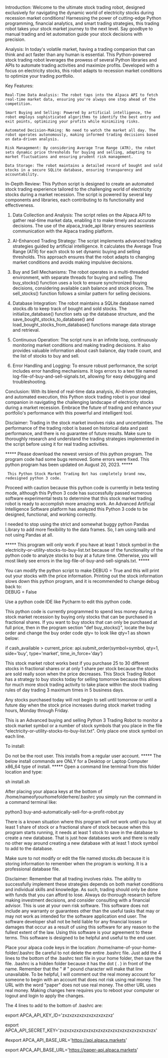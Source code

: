 Introduction:
Welcome to the ultimate stock trading robot, designed exclusively for navigating the dynamic world of electricity stocks during recession market conditions! Harnessing the power of cutting-edge Python programming, financial analytics, and smart trading strategies, this trading robot takes your stock market journey to the next level. Say goodbye to manual trading and let automation guide your stock decisions with precision.

Analysis:
In today's volatile market, having a trading companion that can think and act faster than any human is essential. This Python-powered stock trading robot leverages the prowess of several Python libraries and APIs to automate trading activities and maximize profits. Developed with a focus on electricity stocks, this robot adapts to recession market conditions to optimize your trading portfolio.

Key Features:

    Real-Time Data Analysis: The robot taps into the Alpaca API to fetch real-time market data, ensuring you're always one step ahead of the competition.

    Smart Buying and Selling: Powered by artificial intelligence, the robot employs sophisticated algorithms to identify the best entry and exit points, optimizing your profits while minimizing risks.

    Automated Decision-Making: No need to watch the market all day. The robot operates autonomously, making informed trading decisions based on data-driven analysis.

    Risk Management: By considering Average True Range (ATR), the robot sets dynamic price thresholds for buying and selling, adapting to market fluctuations and ensuring prudent risk management.

    Data Storage: The robot maintains a detailed record of bought and sold stocks in a secure SQLite database, ensuring transparency and accountability.

In-Depth Review:
This Python script is designed to create an automated stock trading experience tailored to the challenging world of electricity stocks during a market recession. The script is powered by several key components and libraries, each contributing to its functionality and effectiveness.

1. Data Collection and Analysis:
The script relies on the Alpaca API to gather real-time market data, enabling it to make timely and accurate decisions. The use of the alpaca_trade_api library ensures seamless communication with the Alpaca trading platform.

2. AI-Enhanced Trading Strategy:
The script implements advanced trading strategies guided by artificial intelligence. It calculates the Average True Range (ATR) for each stock to set dynamic buying and selling thresholds. This approach ensures that the robot adapts to changing market conditions and avoids making impulsive decisions.

3. Buy and Sell Mechanisms:
The robot operates in a multi-threaded environment, with separate threads for buying and selling. The buy_stocks() function uses a lock to ensure synchronized buying decisions, considering available cash balance and stock prices. The sell_stocks() function follows a similar pattern for selling decisions.

4. Database Integration:
The robot maintains a SQLite database named stocks.db to keep track of bought and sold stocks. The initialize_database() function sets up the database structure, and the save_bought_stocks_to_database() and load_bought_stocks_from_database() functions manage data storage and retrieval.

5. Continuous Operation:
The script runs in an infinite loop, continuously monitoring market conditions and making trading decisions. It also provides valuable information about cash balance, day trade count, and the list of stocks to buy and sell.

6. Error Handling and Logging:
To ensure robust performance, the script includes error handling mechanisms. It logs errors to a text file named log-file-of-buy-and-sell-signals.txt, allowing for easy debugging and troubleshooting.

Conclusion:
With its blend of real-time data analysis, AI-driven strategies, and automated execution, this Python stock trading robot is your ideal companion in navigating the challenging landscape of electricity stocks during a market recession. Embrace the future of trading and enhance your portfolio's performance with this powerful and intelligent tool.

Disclaimer:
Trading in the stock market involves risks and uncertainties. The performance of the trading robot is based on historical data and past performance, and there is no guarantee of future results. Make sure to thoroughly research and understand the trading strategies implemented in the script before using it for real trading activities.

***** Please download the newest version of this python program. 
The program code had some bugs removed. Some errors were fixed. 
This python program has been updated on August 20, 2023. *****


     This Python Stock Market Trading Bot has completely brand new, redesigned python 3 code. 
Proceed with caution because this python code is currently in beta testing mode, although 
this Python 3 code has successfully passed numerous software experimental tests to determine that this stock market trading robot is ready to accomplish more amazing work. 
An Advanced Artificial Intelligence Software 
platform has analyzed this Python 3 code to 
be designed, functional, and working 
correctly. 

I needed to stop using the strict and somewhat buggy python Pandas Library to add more flexibility to the data frames. 
So, I am using talib and not using Pandas at all. 

***** This program will only work if you have 
at least 1 stock symbol in the electricity-or-utility-stocks-to-buy-list.txt 
because of the functionality of the python code to analyze stocks to buy 
at a future time. Otherwise, you will most likely see errors in the log-file-of-buy-and-sell-signals.txt. *****

You can modify the python script to make DEBUG = True   and this will print out your stocks with the price information. 
Printing out the stock information slows down this python program, and it is recommended to change debug back to:  
DEBUG = False

Use a python code IDE like Pycharm to edit 
this python code. 

This python code is currently programmed to 
spend less money during a stock market 
recession by buying only stocks that can 
be purchased in fractional shares. 
If you want to buy stocks that can only 
be purchased at full price, then in 
the program section "def buy_stocks()", locate the buy order and change the buy order code qty= to look like qty=1 as shown below: 

if cash_available > current_price:
    api.submit_order(symbol=symbol, qty=1, side='buy', type='market', time_in_force='day')


This stock market robot works best if you purchase 25 to 30 different stocks in fractional shares 
or at only 1 share per stock because the stocks are sold really soon when the price decreases. This Stock Trading Robot has a strategy to buy stocks today for selling tomorrow because this allows for much more stock trading activity to take place within the stock trading rules of day trading 3 maximum times in 5 business days. 

Any stocks purchased today will not begin to sell until tomorrow or until a future day when the stock price increases during stock market 
trading hours, Monday through Friday. 



This is an Advanced buying and selling Python 3 Trading Robot 
to monitor a stock market symbol or a number of stock symbols that you place in the file "electricity-or-utility-stocks-to-buy-list.txt". 
Only place one stock symbol on each line. 
 

To install:

Do not be the root user. This installs from a regular user account. 
***** The below install commands are ONLY for a Desktop or Laptop Computer x86_64 type of install. ***** 
Open a command line terminal from this folder location and type: 

sh install.sh

After placing your alpaca keys at the bottom of /home/nameofyourhomefolderhere/.bashrc you simply run the command in a command terminal like:

python3 buy-and-automatically-sell-for-a-profit-robot.py 

There is a known situation where this program will not work until you buy at least 1 share of stock 
or a fractional share of stock because when this program starts running, it needs at least 1 stock 
to save in the database to create a new database. That is just how databases work and there is really 
no other way around creating a new database with at least 1 stock symbol to add to the database. 

Make sure to not modify or edit the file named stocks.db because 
it is storing information to remember when the program is working. It is a professional database file. 

Disclaimer: Remember that all trading involves risks. The ability to successfully implement these strategies depends on both market conditions and individual skills and knowledge. As such, trading should only be done with funds that you can afford to lose. Always do thorough research before making investment decisions, and consider consulting with a financial advisor. This is use at your own risk software. This software does not include any warranty or guarantees other than the useful tasks that may or may not work as intended for the software application end user. The software developer shall not be held liable for any financial losses or damages that occur as a result of using this software for any reason to the fullest extent of the law. Using this software is your agreement to these terms. This software is designed to be helpful and useful to the end user.

Place your alpaca code keys in the location: /home/name-of-your-home-folder/.bashrc Be careful to not delete the entire .bashrc file. Just add the 4 lines to the bottom of the .bashrc text file in your home folder, then save the file. .bashrc is a hidden folder because it has the dot ( . ) in front of the name. Remember that the " # " pound character will make that line unavailable. To be helpful, I will comment out the real money account for someone to begin with an account that does not risk using real money. The URL with the word "paper" does not use real money. The other URL uses real money. Making changes here requires you to reboot your computer or logout and login to apply the changes.

The 4 lines to add to the bottom of .bashrc are:

export APCA_API_KEY_ID='zxzxzxzxzxzxzxzxzxzxz'

export APCA_API_SECRET_KEY='zxzxzxzxzxzxzxzxzxzxzxzxzxzxzxzxzxzxzxzx'

#export APCA_API_BASE_URL='https://api.alpaca.markets'

export APCA_API_BASE_URL='https://paper-api.alpaca.markets'
